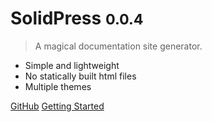 <!-- ![logo](_media/icon.svg) -->

# SolidPress <small>0.0.4</small>

> A magical documentation site generator.

- Simple and lightweight
- No statically built html files
- Multiple themes

[GitHub](https://github.com/)
[Getting Started](#docsify) 
